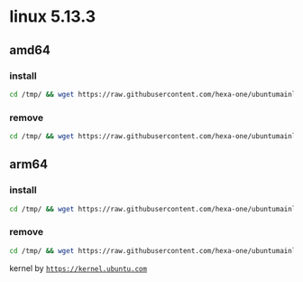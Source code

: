 # linux 5.13.3

## amd64

### install
```bash
cd /tmp/ && wget https://raw.githubusercontent.com/hexa-one/ubuntumainline/main/catalog/5.13.3/install.sh && chmod +x install.sh && sudo ./install.sh -amd
```
### remove
```bash
cd /tmp/ && wget https://raw.githubusercontent.com/hexa-one/ubuntumainline/main/catalog/5.13.3/install.sh && chmod +x install.sh && sudo ./install.sh -r
```
## arm64

### install
```bash
cd /tmp/ && wget https://raw.githubusercontent.com/hexa-one/ubuntumainline/main/catalog/5.13.3/install.sh && chmod +x install.sh && sudo ./install.sh -arm
```
### remove
```bash
cd /tmp/ && wget https://raw.githubusercontent.com/hexa-one/ubuntumainline/main/catalog/5.13.3/install.sh && chmod +x install.sh && sudo ./install.sh -r
```


kernel by [`https://kernel.ubuntu.com`](https://kernel.ubuntu.com/)
